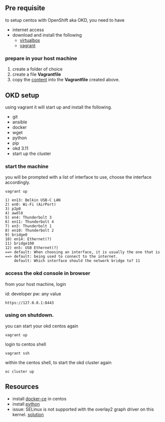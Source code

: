 ## Pre requisite

to setup centos with OpenShift aka OKD, you need to have 
- internet access
- download and install the following 
  - [virtualbox](https://www.virtualbox.org/wiki/Downloads)
  - [vagrant](https://www.vagrantup.com/downloads.html)

### prepare in your host machine

1. create a folder of choice
2. create a file **Vagrantfile**
3. copy the [content](https://github.com/ibmcloudprivate2/httpbin-wrapper/blob/master/okdcentos/Vagrantfile) into the **Vagrantfile** created above.

## OKD setup

using vagrant it will start up and install the following.

- git
- ansible
- docker
- wget
- python
- pip
- okd 3.11
- start up the cluster

### start the machine

you will be prompted with a list of interface to use, choose the interface accordingly.

```
vagrant up

1) en13: Belkin USB-C LAN
2) en0: Wi-Fi (AirPort)
3) p2p0
4) awdl0
5) en4: Thunderbolt 3
6) en11: Thunderbolt 4
7) en3: Thunderbolt 1
8) en10: Thunderbolt 2
9) bridge0
10) en14: Ethernet(?)
11) bridge100
12) en5: USB Ethernet(?)
==> default: When choosing an interface, it is usually the one that is
==> default: being used to connect to the internet.
    default: Which interface should the network bridge to? 11
```

### access the okd console in browser

from your host machine, login

id: developer
pw: any value

```
https://127.0.0.1:8443
```

### using on shutdown.

you can start your okd centos again

```
vagrant up
```

login to centos shell

```
vagrant ssh
```

within the centos shell, to start the okd cluster again

```
oc cluster up
```

## Resources

- install [docker-ce](https://docs.docker.com/install/linux/docker-ce/centos/) in centos
- install [python](https://tecadmin.net/install-python-2-7-on-centos-rhel/) 
- issue: SELinux is not supported with the overlay2 graph driver on this kernel. [solution](https://docs.hortonworks.com/HDPDocuments/Cloudbreak/Cloudbreak-2.9.1/troubleshoot/content/cb_trouble-docker.html)

